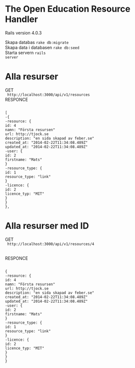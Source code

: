 The Open Education Resource Handler
==============

Rails version 4.0.3

Skapa databas <code>rake db:migrate</code><br>
Skapa data i databasen <code>rake db:seed</code><br>
Starta servern <code>rails server</code><br>

Alla resurser
==============
GET<br>
<code>
http://localhost:3000/api/v1/resources
</code><br>
RESPONCE<br>
<pre><code>
[
-{
-resource: {
id: 4
namn: "Första resursen"
url: http://tjock.se
description: "en sida skapad av feber.se"
created_at: "2014-02-22T11:34:08.489Z"
updated_at: "2014-02-22T11:34:08.489Z"
-user: {
id: 2
firstname: "Mats"
}
-resource_type: {
id: 1
resource_type: "link"
}
-licence: {
id: 2
licence_typ: "MIT"
}
}
},
</code></pre>

Alla resurser med ID
==============
GET<br>
<code>
http://localhost:3000/api/v1/resources/4
</code><br>

RESPONCE<br>
<pre><code>
{
-resource: {
id: 4
namn: "Första resursen"
url: http://tjock.se
description: "en sida skapad av feber.se"
created_at: "2014-02-22T11:34:08.489Z"
updated_at: "2014-02-22T11:34:08.489Z"
-user: {
id: 2
firstname: "Mats"
}
-resource_type: {
id: 1
resource_type: "link"
}
-licence: {
id: 2
licence_typ: "MIT"
}
}
}
</code></pre>
